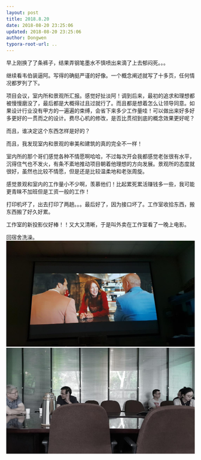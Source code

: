```yaml
---
layout: post
title: 2018.8.20
date: 2018-08-20 23:25:06
updated: 2018-08-20 23:25:06
author: Dongwen
typora-root-url: ..
---
```




早上刚换了了条裤子，结果弄钢笔墨水不慎喷出来滴了上去郁闷死。。。

继续看韦伯装逼阿。写得的确挺严谨的好像。一个概念阐述就写了十多页，任何情况都罗列了下。

项目会议，室内所和景观所汇报。感觉好扯淡阿！调到后来，最初的追求和理想都被慢慢磨没了，最后都是大概得过且过就行了。而且都是想着怎么让领导同意。如果设计行业没有甲方的一遍遍的束缚，会省下来多少工作量哇！可以做出来好多好多更好的一贯而之的设计。费尽心机的修改，是否比贯彻到底的概念效果更好呢？

而且，谁决定这个东西怎样是好的？

而且，我发现室内和景观的审美和建筑的真的完全不一样！

室内所的那个哥们感觉各种不情愿啊哈哈，不过每次开会我都感觉老张很有水平，沉得住气也不发火，有条不紊地推动项目朝着他理想的方向发展。景观所的态度就很好，虽然也比较不情愿，但是还是比较温柔地和老张周旋。

感觉景观和室内的工作量小不少啊，羡慕他们！比起累死累活赚钱多一些，我可能更青睐不加班但是工资一般的工作！

打印机坏了，出去打印了两趟。。。最后好了，因为接口坏了。工作室收拾东西，搬东西搬了好久好累。

工作室的新投影仪好棒！！又大又清晰，于是叫外卖在工作室看了一晚上电影。

回宿舍洗澡。
  ![](/img/in-post/x53286056.jpg)
![](/img/in-post/x53286051.jpg)
